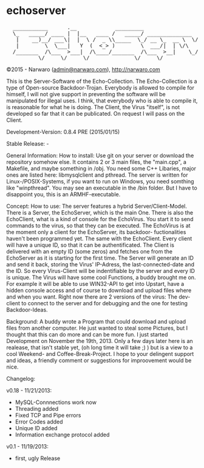 echoserver
==========

<pre>
  ___________      .__            _________                                
  \_   _____/ ____ |  |__   ____ /   _____/ ______________  __ ___________ 
   |    __)__/ ___\|  |  \ /  _ \\_____  \_/ __ \_  __ \  \/ // __ \_  __ \
   |        \  \___|   Y  (  <_> )        \  ___/|  | \/\   /\  ___/|  | \/
  /_______  /\___  >___|  /\____/_______  /\___  >__|    \_/  \___  >__|   
          \/     \/     \/              \/     \/                 \/      
</pre>
          
  ©2015 - Narwaro (admin@narwaro.com), http://narwaro.com

  This is the Server-Software of the Echo-Collection. The Echo-Collection is a type of Open-source Backdoor-Trojan.
  Everybody is allowed to compile for himself, I will not give support in preventing the software will be manipulated
  for illegal uses. I think, that everybody who is able to compile it, is reasonable for what he is doing.
  The Client, the Virus "itself", is not developed so far that it can be publicated. On request I will pass on the 
  Client. 
  
  Development-Version: 0.8.4 PRE (2015/01/15)
  
  Stable Release: - 
  
  
  General Information: How to install:
  Use git on your server or download the repository somehow else. It contains 2 or 3 main files, the "main.cpp",
  a Makefile, and maybe something in /obj. You need some C++ Libaries, major ones are listed here: libmysqlclient and 
  pthread. The server is written for Linux-/POSIX-Systems, if you want to run on Windows, you need somthing like 
  "winpthread". You may see an executable in the /bin folder. But I have to disappoint you, this is an ARMHF-executable.
  
  Concept: How to use:
  The server features a hybrid Server/Client-Model. There is a Server, the EchoServer, which is the main One.
  There is also the EchoClient, what is a kind of console for the EchoVirus. You start it to send commands to the
  virus, so that they can be executed. The EchoVirus is at the moment only a client for the EchoServer, its backdoor-
  fuctionalities haven't been programmed yet. The same with the EchoClient. Every client will have a unique ID, so that
  it can be authentificated. The Client is delivered with an empty ID (some zeros) and fetches one from the EchoServer
  as it is starting for the first time. The Server will generate an ID and send it back, storing the Virus' IP-Adress, 
  the last-connected-date and the ID. So every Virus-Client will be indentifiable by the server and every ID is unique.
  The Virus will have some cool Functions, a buddy brought me on. For example it will be able to use WIN32-API to 
  get into Upstart, have a hidden console access and of course to download and upload files where and when you want.
  Right now there are 2 versions of the virus: The dev-client to connect to the server and for debugging and the one
  for testing Backdoor-Ideas. 
  
  Background:
  A buddy wrote a Program that could download and upload files from another computer. He just wanted to steal some 
  Pictures, but I thought that this can do more and can be more fun. I just started Development on November the 19th, 
  2013. Only a few days later here is an realease, that isn't stable yet, (oh long time it will take ;) ) but is a view
  to a cool Weekend- and Coffee-Break-Project. I hope to your delingent support and ideas, a friendly comment or 
  suggestions for improovement would be nice.
  
  Changelog:
  
  v0.18 - 11/21/2013:
  
  - MySQL-Connnections work now
  - Threading added
  - Fixed TCP and Pipe errors
  - Error Codes added
  - Unique ID added
  - Information exchange protocol added
  
  
  v0.1 - 11/19/2013:
  
  - first, ugly Release
  
